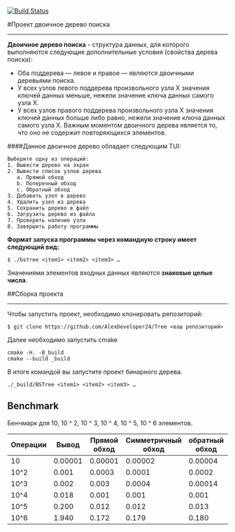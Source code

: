 [![Build Status](https://travis-ci.org/AlexDeveloper24/Tree.svg?branch=master)](https://travis-ci.org/AlexDeveloper24/Tree)

#Проект двоичное дерево поиска
***
**Двоичное дерево поиска** - структура данных, для которого выполняются следующие дополнительные условия (свойства дерева поиска):
 - Оба поддерева — левое и правое — являются двоичными деревьями поиска.
 - У всех узлов левого поддерева произвольного узла X значения ключей данных меньше, нежели значение ключа данных самого узла X.
- У всех узлов правого поддерева произвольного узла X значения ключей данных больше либо равно, нежели значение ключа данных самого узла X.
Важным моментом двоичного дерева является то, что оно не содержит повторяющихся элементов.

####Данное двоичное дерево обладает следующим TUI:
```ShellSession
Выберите одну из операций:
1. Вывести дерево на экран
2. Вывести список узлов дерева 
   a. Прямой обход
   b. Поперечный обход
   c. Обратный обход
3. Добавить узел в дерево
4. Удалить узел из дерева
5. Сохранить дерево в файл
6. Загрузить дерево из файла
7. Проверить наличие узла
8. Завершить работу программы
```
**Формат запуска программы через командную строку имеет следующий вид:**
```ShellSession
$ ./bstree <item1> <item2> <item3> …
```
Значениями элементов входных данных являются **знаковые целые числа**.

##Сборка проекта
***
Чтобы запустить проект, необходимо клонировать репозиторий:
```ShellSession
$ git clone https://github.com/AlexDeveloper24/Tree <ваш репозиторий>
```
Далее необходимо запустить cmake 
```ShellSession
cmake -H. -B_build
cmake --build _build
```
В итоге командой вы запустите проект бинарного дерева.
```ShellSession
./_build/BSTree <item1> <item2> <item3> …
```


## Benchmark

Бенчмарк для 10, 10 ^ 2, 10 ^ 3, 10 ^ 4, 10 ^ 5, 10 ^ 6 элементов.

|Операции|Вывод|Прямой обход|Симметричный обход|обратный обход|Вставка|Удаление|Существование|Сохранение|Загрузка|
|---|---|---|---|---|---|---|---|---|---|
|10|0.00001|0.00001| 0.00002|0.00004|0.00003|0.00006|0.00005|0.00009|0.00004|
|10^2|0.001|0.0003|0.0001|0.0002|0.0004|0.0001|0.00001|0.0002|0.0001|
|10^3|0.002|0.003| 0.0004|0.00014|0.0008|0.0012|0.0005|0.001|0.001|
|10^4|0.018|0.001|0.001|0.001|0.007|0.011| 0.002|0.001|0.003|
|10^5|0.200|0.012|0.012|0.013|0.053|0.093|0.031|0.030|0.037|
|10^6|1.940|0.172|0.179|0.180| 0.835| 1.626|0.810|0.159 |0.486|